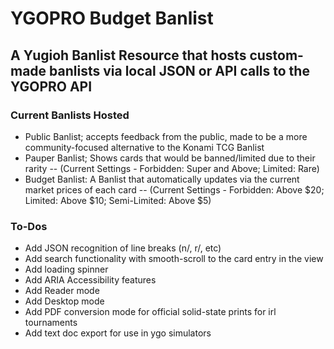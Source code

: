 # YGOPRO Budget Banlist

## A Yugioh Banlist Resource that hosts custom-made banlists via local JSON or API calls to the YGOPRO API

### Current Banlists Hosted

- Public Banlist; accepts feedback from the public, made to be a more community-focused alternative to the Konami TCG Banlist
- Pauper Banlist; Shows cards that would be banned/limited due to their rarity
  -- (Current Settings - Forbidden: Super and Above; Limited: Rare)
- Budget Banlist: A Banlist that automatically updates via the current market prices of each card
  -- (Current Settings - Forbidden: Above $20; Limited: Above $10; Semi-Limited: Above $5)

### To-Dos

- Add JSON recognition of line breaks (n/, r/, etc)
- Add search functionality with smooth-scroll to the card entry in the view
- Add loading spinner
- Add ARIA Accessibility features
- Add Reader mode
- Add Desktop mode
- Add PDF conversion mode for official solid-state prints for irl tournaments
- Add text doc export for use in ygo simulators
